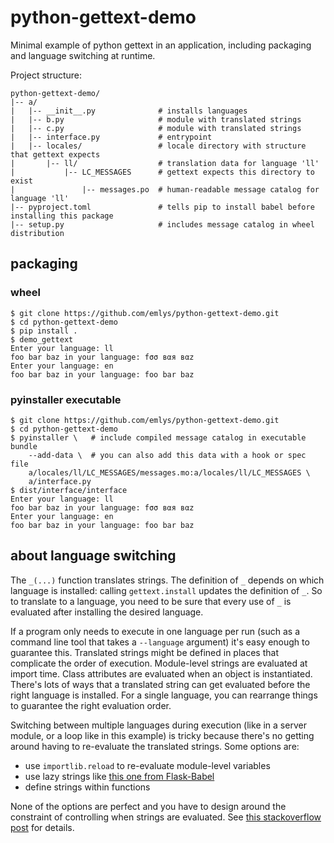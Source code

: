 # python-gettext-demo
Minimal example of python gettext in an application, including packaging and language switching at runtime.

Project structure:
```
python-gettext-demo/
|-- a/
|   |-- __init__.py              # installs languages
|   |-- b.py                     # module with translated strings
|   |-- c.py                     # module with translated strings
|   |-- interface.py             # entrypoint
|   |-- locales/                 # locale directory with structure that gettext expects
|       |-- ll/                  # translation data for language 'll'
|           |-- LC_MESSAGES      # gettext expects this directory to exist
|               |-- messages.po  # human-readable message catalog for language 'll'
|-- pyproject.toml               # tells pip to install babel before installing this package
|-- setup.py                     # includes message catalog in wheel distribution
```

## packaging

### wheel
```
$ git clone https://github.com/emlys/python-gettext-demo.git
$ cd python-gettext-demo
$ pip install .
$ demo_gettext
Enter your language: ll
foo bar baz in your language: fσσ вαя вαz
Enter your language: en
foo bar baz in your language: foo bar baz
```

### pyinstaller executable
```
$ git clone https://github.com/emlys/python-gettext-demo.git
$ cd python-gettext-demo
$ pyinstaller \   # include compiled message catalog in executable bundle
    --add-data \  # you can also add this data with a hook or spec file
    a/locales/ll/LC_MESSAGES/messages.mo:a/locales/ll/LC_MESSAGES \
    a/interface.py
$ dist/interface/interface
Enter your language: ll
foo bar baz in your language: fσσ вαя вαz
Enter your language: en
foo bar baz in your language: foo bar baz
```

## about language switching

The `_(...)` function translates strings. The definition of `_` depends on which language is installed: calling `gettext.install` updates the definition of `_`. So to translate to a language, you need to be sure that every use of `_` is evaluated after installing the desired language. 

If a program only needs to execute in one language per run (such as a command line tool that takes a `--language` argument) it's easy enough to guarantee this. Translated strings might be defined in places that complicate the order of execution. Module-level strings are evaluated at import time. Class attributes are evaluated when an object is instantiated. There's lots of ways that a translated string can get evaluated before the right language is installed. For a single language, you can rearrange things to guarantee the right evaluation order.

Switching between multiple languages during execution (like in a server module, or a loop like in this example) is tricky because there's no getting around having to re-evaluate the translated strings. Some options are: 
* use `importlib.reload` to re-evaluate module-level variables
* use lazy strings like [this one from Flask-Babel](https://github.com/python-babel/flask-babel/blob/cc56bd9a4e7f614a4c1bf65c7f8b50b859359832/flask_babel/speaklater.py#L1)
* define strings within functions

None of the options are perfect and you have to design around the constraint of controlling when strings are evaluated. See [this stackoverflow post](https://stackoverflow.com/questions/69906944/approaches-to-changing-language-at-runtime-with-python-gettext) for details.
